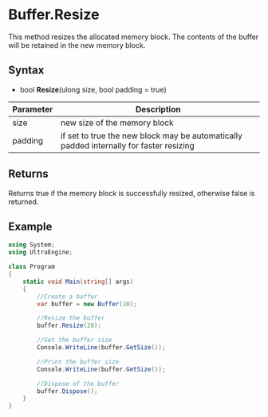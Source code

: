 # Buffer.Resize
This method resizes the allocated memory block. The contents of the buffer will be retained in the new memory block.

## Syntax
- bool **Resize**(ulong size, bool padding = true)

| Parameter | Description |
| ----| ----|
| size | new size of the memory block |
| padding | if set to true the new block may be automatically padded internally for faster resizing |

## Returns
Returns true if the memory block is successfully resized, otherwise false is returned.

## Example
```csharp
using System;
using UltraEngine;

class Program
{
    static void Main(string[] args)
    {
        //Create a buffer
        var buffer = new Buffer(10);

        //Resize the buffer
        buffer.Resize(20);

        //Get the buffer size
        Console.WriteLine(buffer.GetSize());

        //Print the buffer size
        Console.WriteLine(buffer.GetSize());

        //Dispose of the buffer
        buffer.Dispose();
    }
}
```